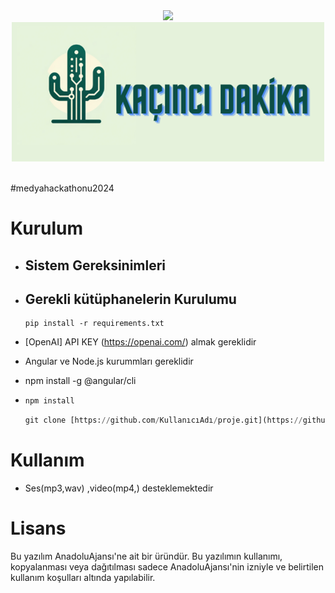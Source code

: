 <div align="center">
<img src="https://media.discordapp.net/attachments/1179411074043355207/1193962121092935710/mt_hackathon.png?ex=65ca4e60&is=65b7d960&hm=b6895c0348a423d054b38a200f5105862132c5d36c0328faae452dcb7f832355&=&format=webp&quality=lossless&width=1440&height=482" width="1000px">
</div>

<div align="center">
<img src="src/logo2.png" width="500px">
</div>
<br>


#medyahackathonu2024


# Kurulum
* ## Sistem Gereksinimleri

* ## Gerekli kütüphanelerin Kurulumu
    ```
    pip install -r requirements.txt
    ```
* [OpenAI] API KEY (https://openai.com/) almak gereklidir
  
* Angular ve Node.js kurummları gereklidir

* npm install -g @angular/cli

* ```python
  npm install 
    ```
  

    ```python
    git clone [https://github.com/KullanıcıAdı/proje.git](https://github.com/Muhammedali26/HangiDakika.git)

    ```

# Kullanım
* Ses(mp3,wav) ,video(mp4,) desteklemektedir



# Lisans
Bu yazılım AnadoluAjansı'ne ait bir üründür. Bu yazılımın kullanımı, kopyalanması veya dağıtılması sadece AnadoluAjansı'nin izniyle ve belirtilen kullanım koşulları altında yapılabilir.
